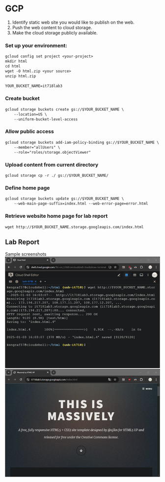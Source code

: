 # GCP											
1.	Identify static web site you would like to publish on the web.
2.	Push the web content to cloud storage.
3.	Make the cloud storage publicly available.

### Set up your environment:
```
gcloud config set project <your-project>
mkdir html
cd html
wget -O html.zip <your source>
unzip html.zip

YOUR_BUCKET_NAME=it718lab3
```
### Create bucket
```
gcloud storage buckets create gs://$YOUR_BUCKET_NAME \
    --location=US \
    --uniform-bucket-level-access
```
### Allow public access
```
gcloud storage buckets add-iam-policy-binding gs://$YOUR_BUCKET_NAME \
    --member="allUsers" \
    --role="roles/storage.objectViewer"
```
### Upload content from current directory
```
gcloud storage cp -r ./ gs://$YOUR_BUCKET_NAME/
```
### Define home page
```
gcloud storage buckets update gs://$YOUR_BUCKET_NAME \
    --web-main-page-suffix=index.html --web-error-page=error.html
```
### Retrieve website home page for lab report
```
wget http://$YOUR_BUCKET_NAME.storage.googleapis.com/index.html
```
## Lab Report
Sample screenshots
![CLI screen capture](lab3-gcp-cli.png)
![Website home page](lab3-gcp-website.png)

